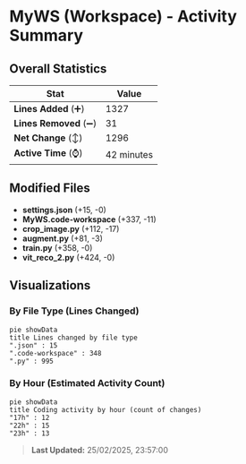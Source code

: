 # MyWS (Workspace) - Activity Summary 

## Overall Statistics

| Stat                   | Value                                                             |
| ---------------------- | ----------------------------------------------------------------- |
| **Lines Added** (➕)   | 1327                                          |
| **Lines Removed** (➖) | 31                                        |
| **Net Change** (↕)    | 1296                |
| **Active Time** (⌚)   | 42 minutes |


## Modified Files
- **settings.json** (+15, -0)
- **MyWS.code-workspace** (+337, -11)
- **crop_image.py** (+112, -17)
- **augment.py** (+81, -3)
- **train.py** (+358, -0)
- **vit_reco_2.py** (+424, -0)

## Visualizations

### By File Type (Lines Changed)

```mermaid
pie showData
title Lines changed by file type
".json" : 15
".code-workspace" : 348
".py" : 995
```

### By Hour (Estimated Activity Count)

```mermaid
pie showData
title Coding activity by hour (count of changes)
"17h" : 12
"22h" : 15
"23h" : 13
```


> **Last Updated:** 25/02/2025, 23:57:00